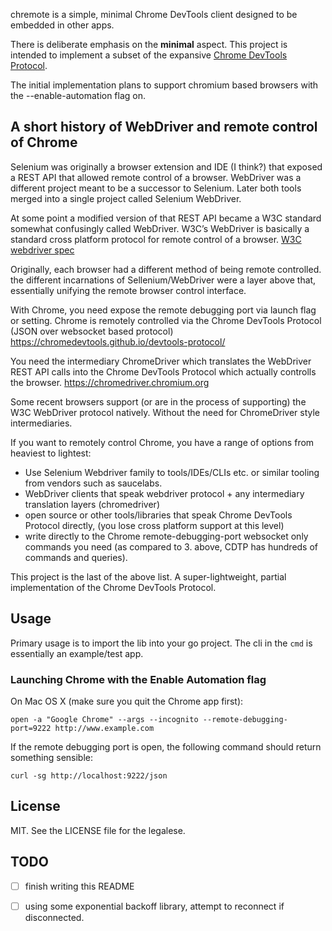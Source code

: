 
chremote is a simple, minimal Chrome DevTools client designed to be embedded in other apps.

There is deliberate emphasis on the **minimal** aspect.  This project is intended to implement a subset of the expansive [Chrome DevTools Protocol][].

The initial implementation plans to support chromium based browsers with the --enable-automation flag on.

[Chrome DevTools Protocol]:https://chromedevtools.github.io/devtools-protocol/


## A short history of WebDriver and remote control of Chrome 

Selenium was originally a browser extension and IDE (I think?) that exposed a REST API that allowed remote control of a browser.  WebDriver was a different project meant to be a successor to Selenium. Later both tools merged into a single project called Selenium WebDriver.

At some point a modified version of that REST API became a W3C standard somewhat confusingly called WebDriver.   W3C’s WebDriver is basically a standard cross platform protocol for remote control of a browser.  [W3C webdriver spec][]

[W3C webdriver spec]:https://w3c.github.io/webdriver/

Originally, each browser had a different method of being remote controlled.  the different incarnations of Sellenium/WebDriver were a layer above that, essentially unifying the remote browser control interface.

With Chrome, you need expose the remote debugging port via launch flag or setting.  Chrome is remotely controlled via the Chrome DevTools Protocol (JSON over websocket based protocol) https://chromedevtools.github.io/devtools-protocol/

You need the intermediary ChromeDriver which translates the WebDriver REST API calls into the Chrome DevTools Protocol which actually controlls the browser. https://chromedriver.chromium.org

Some recent browsers support (or are in the process of supporting) the W3C WebDriver protocol natively. Without the need for ChromeDriver style intermediaries. 

If you want to remotely control Chrome, you have a range of options from heaviest to lightest: 
- Use Selenium Webdriver family to tools/IDEs/CLIs etc. or similar tooling from vendors such as saucelabs.
- WebDriver clients that speak webdriver protocol + any intermediary translation layers (chromedriver) 
- open source or other tools/libraries that speak Chrome DevTools Protocol directly, (you lose cross platform support at this level)
- write directly to the Chrome remote-debugging-port websocket only commands you need (as compared to 3. above, CDTP has hundreds of commands and queries).

This project is the last of the above list.  A super-lightweight, partial implementation of the Chrome DevTools Protocol.

## Usage

Primary usage is to import the lib into your go project.  The cli in the `cmd` is essentially an example/test app.



### Launching Chrome with the Enable Automation flag

On Mac OS X (make sure you quit the Chrome app first):

    open -a "Google Chrome" --args --incognito --remote-debugging-port=9222 http://www.example.com

If the remote debugging port is open, the following command should return something sensible:

    curl -sg http://localhost:9222/json 


## License

MIT.  See the LICENSE file for the legalese.

## TODO

- [ ] finish writing this README
- [ ] using some exponential backoff library, attempt to reconnect if disconnected.
    
